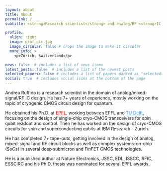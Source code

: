 ```yaml
---
layout: about
title: About
permalink: /
subtitle: <strong>Research scientist</strong> and analog/RF <strong>IC designer</strong>, <strong>Ph.D.</strong>

profile:
  align: right
  image: prof_pic.jpg
  image_circular: false # crops the image to make it circular
  more_info: >
    <p>Zürich, Switzerland</p>

news: false  # includes a list of news items
latest_posts: false  # includes a list of the newest posts
selected_papers: false # includes a list of papers marked as "selected={true}"
social: true  # includes social icons at the bottom of the page
---
```


Andrea Ruffino is a research scientist in the domain of analog/mixed-signal/RF IC design. He has 7+ years of experience, mostly working on the topic of cryogenic CMOS circuit design for quantum.

He obtained his Ph.D. at <a href="https://aqua.epfl.ch/" style="color:red;">EPFL</a>, working between EPFL and <a href="https://www.tudelft.nl/en/eemcs/the-faculty/departments/quantum-computer-engineering/sections/quantum-circuits-architectures-and-technology/groups/quantum-integrated-circuits" style="color:#3498DB;">TU Delft</a>, focusing on the design of single-chip cryo-CMOS transceivers for spin qubit readout and control.
Then he has worked on the design of cryo-CMOS circuits for spin and superconducting qubits at IBM Research - Zurich.

He has completed 7+ tape-outs, getting involved in the design of analog, mixed-signal and RF circuit blocks as well as complex systems-on-chip (SoCs) in several deep submicron and FinFET CMOS technologies.

He is a published author at Nature Electronics, JSSC, EDL, ISSCC, RFIC, ESSCIRC and his Ph.D. thesis was nominated for several EPFL awards.
